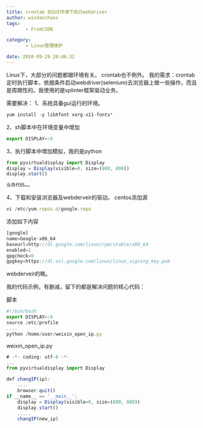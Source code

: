 ```yaml
---
title: crontab 在GUI环境下执行webdriver
author: windanchaos
tags: 
       - FromCSDN

category: 
       - Linux管理维护

date: 2018-09-29 20:46:32
---
```

Linux下，大部分的问题都跟环境有关。
crontab也不例外。
我的需求：crontab定时执行脚本，依据条件启动webdriver(selenium)去浏览器上做一些操作，而且是周期性的。我使用的是splinter框架驱动业务。

需要解决：
1、系统具备gui运行的环境。
```js 
yum install -y libXfont xorg-x11-fonts*
```

2、sh脚本中在环境变量中增加

```js 
export DISPLAY=:0
```

3、执行脚本中增加模拟，我的是python

```js 
from pyvirtualdisplay import Display
display = Display(visible=0, size=(800, 800))  
display.start()

业务代码……
```

4、下载和安装浏览器及webderveir的驱动。
centos添加源

```js 
vi /etc/yum.repos.d/google.repo
```

添加如下内容

```js 
[google]
name=Google-x86_64
baseurl=http://dl.google.com/linux/rpm/stable/x86_64
enabled=1
gpgcheck=0
gpgkey=https://dl-ssl.google.com/linux/linux_signing_key.pub
```

webderveir的略。

我的代码示例，有删减，留下的都是解决问题的核心代码：

脚本
```js 
#!/bin/bash
export DISPLAY=:0
source /etc/profile
....
python /home/user/weixin_open_ip.py
```

weixin_open_ip.py

```js 
# -*- coding: utf-8 -*-
...
from pyvirtualdisplay import Display

def changIP(ip):
  	....
	browser.quit()
if __name__ == '__main__':
    display = Display(visible=0, size=(800, 800))
    display.start()
    .....
    changIP(new_ip)
```